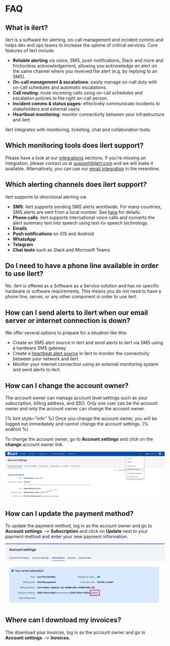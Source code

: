 # FAQ

## What is ilert?

ilert is a software for alerting, on-call management and incident comms and helps dev and ops teams to increase the uptime of critical services. Core features of ilert include

* **Reliable alerting** via voice, SMS, push notifications, Slack and more and frictionless acknowledgement, allowing you acknowledge an alert on the same channel where you reveived the alert (e.g. by replying to an SMS).
* **On-call management & escalations**: easily manage on-call duty with on-call schedules and automatic escalations.
* **Call routing:** route incoming calls using on-call schedules and escalation policies to the right on-call person.
* **Incident comms & status pages:** effectively communicate incidents to stakeholders and external users
* **Heartbeat monitoring:** monitor connectivity between your infrastructure and ilert.

ilert integrates with monitoring, ticketing, chat and collaboration tools.

## Which monitoring tools does ilert support?

Please have a look at our [integrations](broken-reference) sections. If you're missing an integration, please contact us at support@ilert.com and we will make it available. Alternatively, you can use our [email integration](../../integrations/email/) in the meantime.

## Which alerting channels does ilert support?

ilert supports bi-directional alerting via

* **SMS**: ilert supports sending SMS alerts worldwide. For many countries, SMS alerts are sent from a local number. See [here](../phone-numbers/#sms-alerts) for details.
* **Phone calls**: ilert supports international voice calls and converts the alert summary text into speech using text-to-speech technology.
* **Emails**
* **Push notifications** on iOS and Android
* **WhatsApp**
* **Telegram**
* **Chat tools** such as Slack and Microsoft Teams

## Do I need to have a phone line available in order to use ilert?

No. ilert is offered as a Software as a Service solution and has no specific hardware or software requirements. This means you do not need to have a phone line, server, or any other component in order to use ilert.

## How can I send alerts to ilert when our email server or internet connection is down?

We offer several options to prepare for a situation like this:

* Create an SMS alert source in ilert and send alerts to ilert via SMS using a hardware SMS gateway
* Create a [heartbeat alert source](../heartbeat-monitoring/) in ilert to monitor the connectivity between your network and ilert.
* Monitor your internet connection using an external monitoring system and send alerts to ilert.

## How can I change the account owner?

The account owner can manage account level settings such as your subscription, billing address, and SSO. Only one user can be the account owner and only the account owner can change the account owner.

{% hint style="info" %}
Once you change the account owner, you will be logged out immediately and cannot change the account settings.
{% endhint %}

To change the account owner, go to **Account settings** and click on the **change** account owner link.

![](<../../.gitbook/assets/Screenshot 2021-04-26 at 16.02.28 (1).png>)

## How can I update the payment method?

To update the payment method, log in as the account owner and go to **Account settings** --> **Subscription** and click on **Update** next to your payment method and enter your new payment information.

![](<../../.gitbook/assets/Screenshot 2020-03-12 at 14.51.44.png>)

## Where can I download my invoices?

The download your invoices, log in as the account owner and go to **Account settings** --> **Invoices.**
